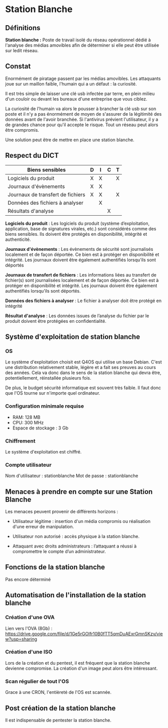 # Station Blanche

## Définitions 

**Station blanche :** Poste de travail isolé du réseau opérationnel dédié à l'analyse des médias amovibles afin de déterminer si elle peut être utilisée sur ledit réseau.  


## Constat

Enormément de piratage passent par les médias amovibles. Les attaquants joue sur un maillon faible, l'humain qui a un défaut : la curiosité.

Il est très simple de laisser une clé usb infectée par terre, en plein milieu d'un couloir ou devant les bureaux d'une entreprise que vous ciblez.

La curiosité de l'humain va alors le pousser à brancher la clé usb sur son poste et il n'y a pas énormément de moyen de s'assurer de la légitimité des données 
avant de l'avoir branchée. Si l'antivirus prévient l'utilisateur, il y a de grandes chance pour qu'il accepte le risque. Tout un réseau peut alors être compromis.

Une solution peut être de mettre en place une station blanche.


## Respect du DICT

| Biens sensibles   | D | I | C | T |
|---|---|---|---|---|
| Logiciels du produit | X | X |   | X |
| Journaux d'évènements | X | X |   |  |
| Journaux de transfert de fichiers | X | X |   | X |
| Données des fichiers à analyser |  | X |   |  |
| Résultats d'analyse |  |  | X |  |

**Logiciels du produit** : Les logiciels du produit (système d’exploitation, application, base de signatures virales, etc.) sont considérés comme des biens sensibles. Ils doivent être protégés en disponibilité, intégrité et authenticité.

**Journaux d'évènements** : Les évènements de sécurité sont journalisés localement et de façon déportée. Ce bien est à protéger en disponibilité et intégrité. Les journaux doivent être également authentifiés lorsqu’ils sont déportés

**Journaux de transfert de fichiers** : Les informations liées au transfert de fichier(s) sont journalisées localement et de façon déportée. Ce bien est à protéger en disponibilité et intégrité. Les journaux doivent être également authentifiés lorsqu’ils sont déportés.

**Données des fichiers à analyser** : Le fichier à analyser doit être protégé en intégrité

**Résultat d'analyse** : Les données issues de l’analyse du fichier par le produit doivent être protégées en confidentialité.


## Système d'exploitation de station blanche

### OS

Le système d'exploitation choisit est Q4OS qui utilise un base Debian. C'est une distribution relativement stable, légère et a fait ses preuves au cours des années. Cela va donc dans le sens de la station blanche qui devra être, potentiellement, réinstallée plusieurs fois.

De plus, le budget sécurité informatique est souvent très faible. Il faut donc que l'OS tourne sur n'importe quel ordinateur.

### Configuration minimale requise 

- RAM: 128 MB
- CPU: 300 MHz 
- Espace de stockage : 3 Gb

### Chiffrement

Le système d'exploitation est chiffré.

### Compte utilisateur

Nom d'utilisateur : stationblanche
Mot de passe : stationblanche


## Menaces à prendre en compte sur une Station Blanche

Les menaces peuvent provenir de différents horizons :

- Utilisateur légitime : insertion d'un média compromis ou réalisation d'une erreur de manipulation.

- Utilisateur non autorisé : accès physique à la station blanche.

- Attaquant avec droits administrateurs : l’attaquant a réussi à compromettre le compte d’un administrateur.


## Fonctions de la station blanche

Pas encore déterminé


## Automatisation de l'installation de la station blanche

### Création d'une OVA

Lien vers l'OVA (8Gb) : https://drive.google.com/file/d/1Ge5rGOlfr10B0fTT5qmDuAExrGmnSKzv/view?usp=sharing

### Création d'une ISO

Lors de la création et du pentest, il est fréquent que la station blanche devienne compromise. La création d'un image peut alors être intéressant.


### Scan régulier de tout l'OS

Grace à une CRON, l'entièreté de l'OS est scannée. 


## Post création de la station blanche

Il est indispensable de pentester la station blanche.
